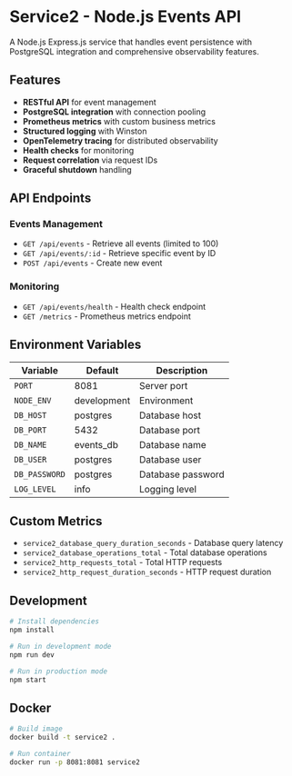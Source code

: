# Service2 - Node.js Events API

A Node.js Express.js service that handles event persistence with PostgreSQL integration and comprehensive observability features.

## Features

- **RESTful API** for event management
- **PostgreSQL integration** with connection pooling
- **Prometheus metrics** with custom business metrics
- **Structured logging** with Winston
- **OpenTelemetry tracing** for distributed observability
- **Health checks** for monitoring
- **Request correlation** via request IDs
- **Graceful shutdown** handling

## API Endpoints

### Events Management
- `GET /api/events` - Retrieve all events (limited to 100)
- `GET /api/events/:id` - Retrieve specific event by ID
- `POST /api/events` - Create new event

### Monitoring
- `GET /api/events/health` - Health check endpoint
- `GET /metrics` - Prometheus metrics endpoint

## Environment Variables

| Variable | Default | Description |
|----------|---------|-------------|
| `PORT` | 8081 | Server port |
| `NODE_ENV` | development | Environment |
| `DB_HOST` | postgres | Database host |
| `DB_PORT` | 5432 | Database port |
| `DB_NAME` | events_db | Database name |
| `DB_USER` | postgres | Database user |
| `DB_PASSWORD` | postgres | Database password |
| `LOG_LEVEL` | info | Logging level |

## Custom Metrics

- `service2_database_query_duration_seconds` - Database query latency
- `service2_database_operations_total` - Total database operations
- `service2_http_requests_total` - Total HTTP requests
- `service2_http_request_duration_seconds` - HTTP request duration

## Development

```bash
# Install dependencies
npm install

# Run in development mode
npm run dev

# Run in production mode
npm start
```

## Docker

```bash
# Build image
docker build -t service2 .

# Run container
docker run -p 8081:8081 service2
```
